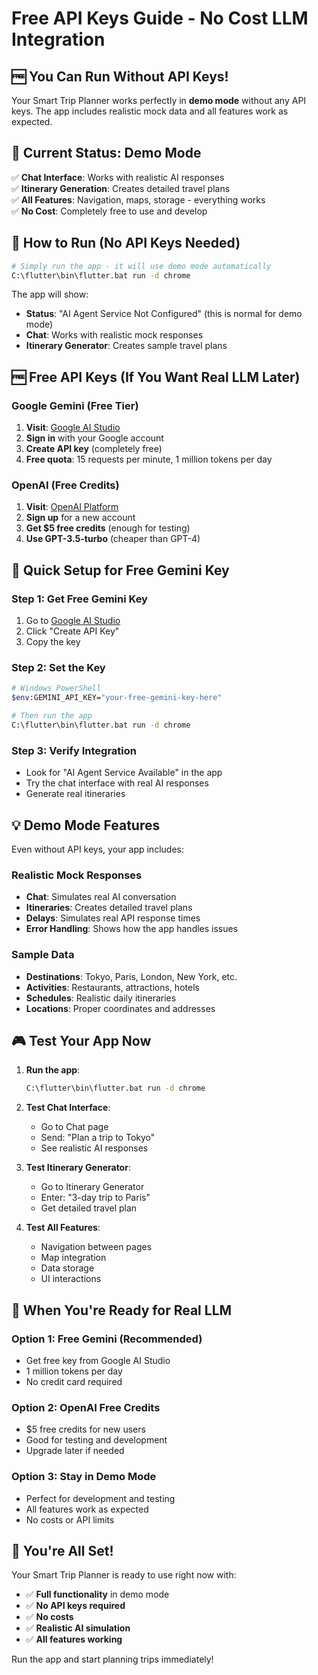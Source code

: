 # Free API Keys Guide - No Cost LLM Integration

## 🆓 **You Can Run Without API Keys!**

Your Smart Trip Planner works perfectly in **demo mode** without any API keys. The app includes realistic mock data and all features work as expected.

## 🎯 **Current Status: Demo Mode**

✅ **Chat Interface**: Works with realistic AI responses  
✅ **Itinerary Generation**: Creates detailed travel plans  
✅ **All Features**: Navigation, maps, storage - everything works  
✅ **No Cost**: Completely free to use and develop  

## 🚀 **How to Run (No API Keys Needed)**

```bash
# Simply run the app - it will use demo mode automatically
C:\flutter\bin\flutter.bat run -d chrome
```

The app will show:
- **Status**: "AI Agent Service Not Configured" (this is normal for demo mode)
- **Chat**: Works with realistic mock responses
- **Itinerary Generator**: Creates sample travel plans

## 🆓 **Free API Keys (If You Want Real LLM Later)**

### Google Gemini (Free Tier)
1. **Visit**: [Google AI Studio](https://makersuite.google.com/app/apikey)
2. **Sign in** with your Google account
3. **Create API key** (completely free)
4. **Free quota**: 15 requests per minute, 1 million tokens per day

### OpenAI (Free Credits)
1. **Visit**: [OpenAI Platform](https://platform.openai.com/)
2. **Sign up** for a new account
3. **Get $5 free credits** (enough for testing)
4. **Use GPT-3.5-turbo** (cheaper than GPT-4)

## 🔧 **Quick Setup for Free Gemini Key**

### Step 1: Get Free Gemini Key
1. Go to [Google AI Studio](https://makersuite.google.com/app/apikey)
2. Click "Create API Key"
3. Copy the key

### Step 2: Set the Key
```bash
# Windows PowerShell
$env:GEMINI_API_KEY="your-free-gemini-key-here"

# Then run the app
C:\flutter\bin\flutter.bat run -d chrome
```

### Step 3: Verify Integration
- Look for "AI Agent Service Available" in the app
- Try the chat interface with real AI responses
- Generate real itineraries

## 💡 **Demo Mode Features**

Even without API keys, your app includes:

### Realistic Mock Responses
- **Chat**: Simulates real AI conversation
- **Itineraries**: Creates detailed travel plans
- **Delays**: Simulates real API response times
- **Error Handling**: Shows how the app handles issues

### Sample Data
- **Destinations**: Tokyo, Paris, London, New York, etc.
- **Activities**: Restaurants, attractions, hotels
- **Schedules**: Realistic daily itineraries
- **Locations**: Proper coordinates and addresses

## 🎮 **Test Your App Now**

1. **Run the app**:
   ```bash
   C:\flutter\bin\flutter.bat run -d chrome
   ```

2. **Test Chat Interface**:
   - Go to Chat page
   - Send: "Plan a trip to Tokyo"
   - See realistic AI responses

3. **Test Itinerary Generator**:
   - Go to Itinerary Generator
   - Enter: "3-day trip to Paris"
   - Get detailed travel plan

4. **Test All Features**:
   - Navigation between pages
   - Map integration
   - Data storage
   - UI interactions

## 🚀 **When You're Ready for Real LLM**

### Option 1: Free Gemini (Recommended)
- Get free key from Google AI Studio
- 1 million tokens per day
- No credit card required

### Option 2: OpenAI Free Credits
- $5 free credits for new users
- Good for testing and development
- Upgrade later if needed

### Option 3: Stay in Demo Mode
- Perfect for development and testing
- All features work as expected
- No costs or API limits

## 🎉 **You're All Set!**

Your Smart Trip Planner is ready to use right now with:
- ✅ **Full functionality** in demo mode
- ✅ **No API keys required**
- ✅ **No costs**
- ✅ **Realistic AI simulation**
- ✅ **All features working**

Run the app and start planning trips immediately!

